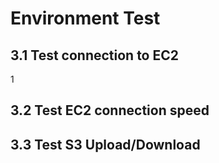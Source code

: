 # Environment Test

## 3.1 Test connection to EC2

1

## 3.2 Test EC2 connection speed



## 3.3 Test S3 Upload/Download









